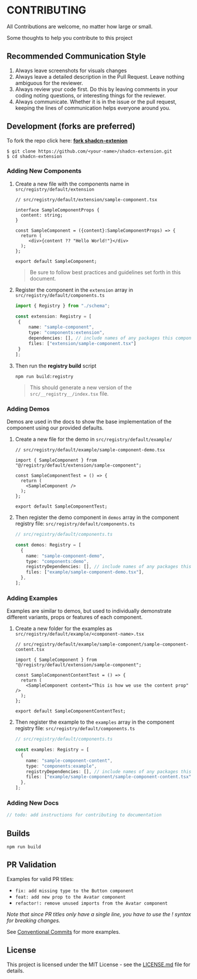 # CONTRIBUTING

All Contributions are welcome, no matter how large or small.

Some thoughts to help you contribute to this project

## Recommended Communication Style



1. Always leave screenshots for visuals changes
2. Always leave a detailed description in the Pull Request. Leave nothing ambiguous for the reviewer.
3. Always review your code first. Do this by leaving comments in your coding noting questions, or interesting things for the reviewer.
4. Always communicate. Whether it is in the issue or the pull request, keeping the lines of communication helps everyone around you.



## Development (forks are preferred)

To fork the repo click here: [**fork shadcn-extenion**](https://github.com/BelkacemYerfa/shadcn-extension/fork)

```shell
$ git clone https://github.com/<your-name>/shadcn-extension.git
$ cd shadcn-extension
```



### Adding New Components

1. Create a new file with the components name in `src/registry/default/extension`

   ```tsx
   // src/registry/default/extension/sample-component.tsx
   
   interface SampleComponentProps {
     content: string;
   }
   
   const SampleComponent = ({content}:SampleComponentProps) => {
     return (
     	<div>{content ?? "Hello World!"}</div>
     );
   };
   
   export default SampleComponent;
   ```

   > Be sure to follow best practices and guidelines set forth in this document.

   

2. Register the component in the `extension` array in `src/registry/default/components.ts`

   ```ts
   import { Registry } from "./schema";
   
   const extension: Registry = [
   	{
   		name: "sample-component",
   		type: "components:extension",
   		dependencies: [], // include names of any packages this component depends on.
   		files: ["extension/sample-component.tsx"]
   	}
   ];
   ```

   

3. Then run the **registry build** script

   ```shell
   npm run build:registry
   ```

   > This should generate a new version of the `src/__registry__/index.tsx` file.



### Adding Demos

Demos are used in the docs to show the base implementation of the component using our provided defaults.

1. Create a new file for the demo in `src/registry/default/example/`

   ```tsx
   // src/registry/default/example/sample-component-demo.tsx
   
   import { SampleComponent } from "@/registry/default/extension/sample-component";
   
   const SampleComponentTest = () => {
     return (
       <SampleComponent />
     );
   };
   
   export default SampleComponentTest;
   ```

2. Then register the demo component in `demos` array in the component registry file: `src/registry/default/components.ts`

   ```ts
   // src/registry/default/components.ts
   
   const demos: Registry = [
     {
       name: "sample-component-demo",
       type: "components:demo",
       registryDependencies: [], // include names of any packages this component depends on.
       files: ["example/sample-component-demo.tsx"],
     },
   ];
   ```



### Adding Examples

Examples are similar to demos, but used to individually demonstrate different variants, props or features of each component.

1. Create a new folder for the examples as `src/registry/default/example/<component-name>.tsx`

   ```tsx
   // src/registry/default/example/sample-component/sample-component-content.tsx
   
   import { SampleComponent } from "@/registry/default/extension/sample-component";
   
   const SampleComponentContentTest = () => {
     return (
       <SampleComponent content="This is how we use the content prop" />
     );
   };
   
   export default SampleComponentContentTest;
   ```

2. Then register the example to the `examples` array in the component registry file: `src/registry/default/components.ts`

   ```ts
   // src/registry/default/components.ts
   
   const examples: Registry = [
     {
       name: "sample-component-content",
       type: "components:example",
       registryDependencies: [], // include names of any packages this component depends on.
       files: ["example/sample-component/sample-component-content.tsx"],
     },
   ];
   ```

   

### Adding New Docs

```js
// todo: add instructions for contributing to documentation
```



## Builds

```shell
npm run build
```



## PR Validation

Examples for valid PR titles:

- `fix: add missing type to the Button component`
- `feat: add new prop to the Avatar component`
- `refactor!: remove unused imports from the Avatar component`

*Note that since PR titles only have a single line, you have to use the ! syntax for breaking changes.*

See [Conventional Commits](https://www.conventionalcommits.org/en/v1.0.0/) for more examples.

## License



This project is licensed under the MIT License - see the [LICENSE.md](https://github.com/BelkacemYerfa/shadcn-extension/blob/master/LICENSE.md) file for details.
